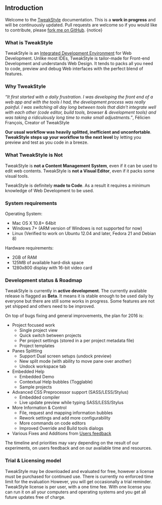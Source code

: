 ## Introduction

Welcome to the [TweakStyle](https://tweakstyle.com) documentation. This is a __work in progress__ and will be continuously updated. Pull requests are welcome so if you would like to contribute, please [fork me on GitHub](https://github.com/TweakStyle/documentation). {notice}

### What is TweakStyle

TweakStyle is an [Integrated Development Environment](https://en.wikipedia.org/wiki/Integrated_development_environment) for Web Development.
Unlike most IDEs, TweakStyle is tailor-made for Front-end Development and understands Web Design.
It tends to packs all you need to code, preview and debug Web interfaces with the perfect blend of features.

### Why TweakStyle

_“It first started with a daily frustration. I was developing the front end of a web app and with the tools I had, the development process was really painful. I was switching all day long between tools that didn't integrate well with each other (code editor, build tools, browser & development tools) and was taking a ridiculously long time to make small adjustments.”_, Félicien François, Creator of TweakStyle

__Our usual workflow was heavily splitted, inefficient and unconfortable__.
__TweakStyle steps up your workflow to the next level__ by letting you preview and test as you code in a breeze.

### What TweakStyle is Not

TweakStyle is __not a Content Management System__, even if it can be used to edit web contents.
TweakStyle is __not a Visual Editor__, even if it packs some visual tools.

TweakStyle is definitely __made to Code__.
As a result it requires a minimum knowledge of Web Development to be used.

### System requirements

Operating System:
- Mac OS X 10.8+ 64bit
- Windows 7+ (ARM version of Windows is not supported for now)
- Linux (Verified to work on Ubuntu 12.04 and later, Fedora 21 and Debian 8)

Hardware requirements:
- 2GB of RAM
- 125MB of available hard-disk space
- 1280x800 display with 16-bit video card

### Development status & Roadmap

TweakStyle is currently in __active development__.
The currently available release is flagged as __Beta__.
It means it is stable enough to be used daily by everyone but there are still some works in progress.
Some features are not yet shipped and others need to be improved.

On top of bugs fixing and general improvements, the plan for 2016 is:
- Project focused work
  - Single project view
  - Quick switch between projects
  - Per project settings (stored in a per project metadata file)
  - Project templates
- Panes Splitting
  - Support Dual screen setups (undock preview)
  - New split mode (with ability to move pane over another)
  - Undock workspace tab
- Embedded Help
  - Embedded Demo
  - Contextual Help bubbles (Togglable)
  - Sample projects
- Advanced CSS Preprocessor support (SASS/LESS/Stylus)
  - Embedded compiler
  - Live update preview while typing SASS/LESS/Stylus
- More Information & Control
  - File, request and mapping information bubbles
  - Rework settings and add more configurability
  - More commands on code editors
  - Improved Override and Build tools dialogs
- Various Fixes and Additions from [Users feedback](https://feedback.userreport.com/4c0a2f4d-0129-4a8c-88f3-cbbf6052f814/)

The timeline and priorities may vary depending on the result of our experiments, on users feedback and on our available time and resources.

### Trial & Licensing model

TweakStyle may be downloaded and evaluated for free, however a license must be purchased for continued use. There is currently no enforced time limit for the evaluation However, you will get occasionally a trial reminder.
TweakStyle license is per user, with a one time fee. With one license you can run it on all your computers and operating systems and you get all future updates free of charge.